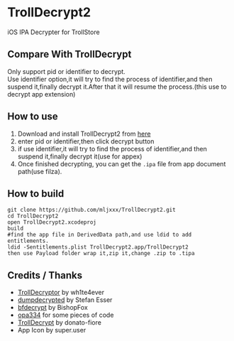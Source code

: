 # TrollDecrypt2
iOS IPA Decrypter for TrollStore

## Compare With TrollDecrypt
Only support pid or identifier to decrypt.<br/>
Use identifier option,it will try to find the process of identifier,and then suspend it,finally decrypt it.After that it will resume the process.(this use to decrypt app extension)

## How to use
1. Download and install TrollDecrypt2 from [here](https://github.com/mljxxx/TrollDecrypt2/releases)
2. enter pid or identifier,then click decrypt button
3. if use identifier,it will try to find the process of identifier,and then suspend it,finally decrypt it(use for appex)
4. Once finished decrypting, you can get the `.ipa` file from app document path(use filza).

## How to build
```
git clone https://github.com/mljxxx/TrollDecrypt2.git
cd TrollDecrypt2
open TrollDecrypt2.xcodeproj
build
#find the app file in DerivedData path,and use ldid to add entitlements.
ldid -Sentitlements.plist TrollDecrypt2.app/TrollDecrypt2
then use Payload folder wrap it,zip it,change .zip to .tipa
```

## Credits / Thanks
- [TrollDecryptor](https://github.com/wh1te4ever/TrollDecryptor) by wh1te4ever
- [dumpdecrypted](https://github.com/stefanesser/dumpdecrypted) by Stefan Esser
- [bfdecrypt](https://github.com/BishopFox/bfdecrypt) by BishopFox
- [opa334](https://github.com/opa334) for some pieces of code
- [TrollDecrypt](https://github.com/donato-fiore/TrollDecrypt) by donato-fiore
- App Icon by super.user
